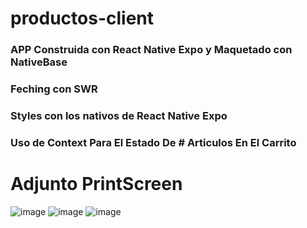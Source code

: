 # productos-client
### APP Construida con React Native Expo y Maquetado con NativeBase
### Feching con SWR
### Styles con los nativos de React Native Expo
### Uso de Context Para El Estado De # Articulos En El Carrito

# Adjunto PrintScreen
![image](https://user-images.githubusercontent.com/66761042/174416922-7674c6f6-32d5-41ce-b634-7a0af643661a.png)
![image](https://user-images.githubusercontent.com/66761042/174416936-f849b30a-1668-409e-b2ae-0fb370d98fd8.png)
![image](https://user-images.githubusercontent.com/66761042/174417350-19c42ef8-3c43-4a0d-a5d2-f9455b0e1b62.png)



